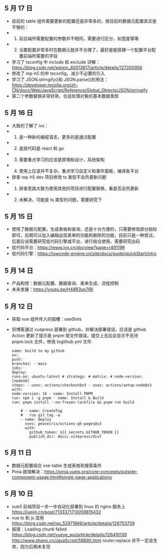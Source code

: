 ## 5 月 17 日

- 目前的 table 组件需要更新的配置还是非常多的，按目前的数据元配置其实是不够的：
- 1.  前后端所需要配置的参数并不相同，需要进行区分，如宽度等等
- 2.  当要配置非常多时在数据元就并不合理了，最好是能搭建一个配置平台配置前端所需要的字段
- 学习了 tsconfig 中 include 和 exclude 详解：https://blog.csdn.net/weixin_40013817/article/details/127200956
- 修改了 mp-h5 的中 tsconfig，减少不必要的引入
- 学习了 JSON.stringify()和 JSON.parse()的用法：https://developer.mozilla.org/zh-CN/docs/Web/JavaScript/Reference/Global_Objects/JSON/stringify
- 第二个参数替换非常好用，合适处理对象的基本数据类型

## 5 月 16 日

- 大致的了解了 ivx：
- 1. 是一种新的编程语言，更多的是通过配置
- 2. 底层代码是 react 和 go
- 3. 需要重点学习的应该是原理和设计，系统架构
- 4. 使用上应该并不复杂，重点学习自定义和事件面板，编译各平台
- 排查 mp-h5 dev 项目修改 ts 类型不会热更新问题
- 1. 排查思路大致为使用其他的项目进行配置替换，看是否会热更新
- 2. 未解决，可能是 ts 类型的问题，需要研究下

## 5 月 15 日

- 使用了数据元配置，生成表格和查询，还是十分方便的，只需要修改部分指标即可，后期可以加入编辑出现表单的功能和删除的功能，目前只是一种尝试，后面应该需要研究低代码引擎或平台，进行结合使用，需要研究出码
- 低代码平台：https://www.ivx.cn/docview?page=r49119#
- 低代码引擎：https://lowcode-engine.cn/site/docs/guide/quickStart/intro

## 5 月 14 日

- 产品构想：数据元配置、数据查询、表单生成、流程控制
- 未来发展：https://youtu.be/H48R3xq7IRI

## 5 月 12 日

- 获取 vue 组件传入的插槽：useSlots
- 将博客通过 vuepress 部署到 github，并解决部署错误，应该是 github Action 更新了提示是 pnpm 锁文件错误，提交上去后会显示不支持 pnpm.lock 文件，修改 togithub.yml 文件

  ```
  name: build to my github
  on:
  push:
  branches: - main
  jobs:
  deploy:
  runs-on: ubuntu-latest # strategy: # matrix: # node-version: [node16]
  steps: - uses: actions/checkout@v3 - uses: actions/setup-node@v3
  with:
  node-version: 16 - name: Install PNPM
  run: npm i -g pnpm - name: Install & Build
  run: pnpm install --no-frozen-lockfile && pnpm run build

      # - name: CreateTag
      #   run git tag -a
      - name: Deploy
        uses: peaceiris/actions-gh-pages@v3
        with:
          github_token: ${{ secrets.GITHUB_TOKEN }}
          publish_dir: docs/.vitepress/dist
  ```

## 5 月 11 日

- 数据元配置结合 vxe-table 生成表格和搜索条件
- Pinia 报错解决：https://pinia.vuejs.org/core-concepts/outside-component-usage.html#single-page-applications

## 5 月 10 日

- vue3 前端项目一步一步自动化部署到 linux 的 nginx 服务上 https://juejin.cn/post/7133371713059815432
- vue ts 和 js 混用 https://blog.csdn.net/qq_52971866/article/details/126753759
- 报错：Loading chunk failed https://blog.csdn.net/yueye_wu/article/details/126410139 http://www.zhano.cn/JavaScript/58890.html
  router.replace 并不一定会生效，因为后期未复现

```

```
